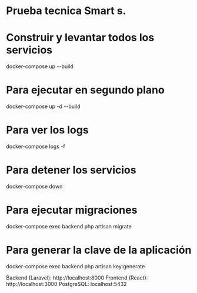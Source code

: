 # Prueba tecnica Smart s.


# Construir y levantar todos los servicios
docker-compose up --build

# Para ejecutar en segundo plano
docker-compose up -d --build

# Para ver los logs
docker-compose logs -f

# Para detener los servicios
docker-compose down

# Para ejecutar migraciones
docker-compose exec backend php artisan migrate

# Para generar la clave de la aplicación
docker-compose exec backend php artisan key:generate

Backend (Laravel): http://localhost:8000
Frontend (React): http://localhost:3000
PostgreSQL: localhost:5432
